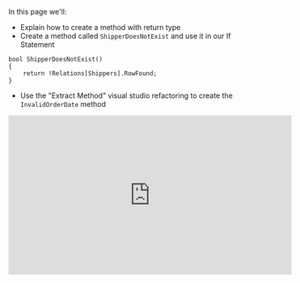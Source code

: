 ﻿In this page we'll:
* Explain how to create a method with return type
* Create a method called `ShipperDoesNotExist` and use it in our If Statement
```csdiff
bool ShipperDoesNotExist()
{
    return !Relations[Shippers].RowFound;
}
```
* Use the "Extract Method" visual studio refactoring to create the `InvalidOrderDate` method


<iframe width="560" height="315" src="https://www.youtube.com/embed/167q9f19unM?list=PL1DEQjXG2xnK0hrpTQpa2p8ZvEMPsvh7n" frameborder="0" allowfullscreen></iframe>
